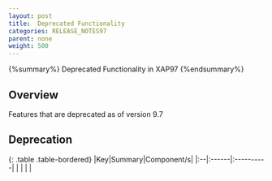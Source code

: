 ```yaml
---
layout: post
title:  Deprecated Functionality
categories: RELEASE_NOTES97
parent: none
weight: 500
---
```


{%summary%} Deprecated Functionality in XAP97 {%endsummary%}

## Overview
Features that are deprecated as of version 9.7

## Deprecation

{: .table .table-bordered}
|Key|Summary|Component/s|
|:--|:------|:----------|
|   |       |           |



